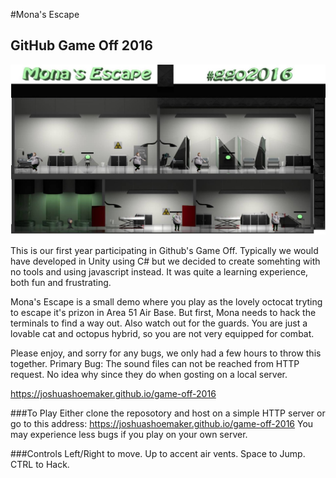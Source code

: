 #Mona's Escape
## GitHub Game Off 2016

![GitHub Game Off 2016 Theme is Hacking, Modding, or Augmenting](https://github.com/joshuashoemaker/game-off-2016/blob/master/GameCapture.JPG)

This is our first year participating in Github's Game Off. Typically we would have developed in Unity using C# but we decided to create
somehting with no tools and using javascript instead. It was quite a learning experience, both fun and frustrating.

Mona's Escape is a small demo where you play as the lovely octocat tryting to escape it's prizon in Area 51 Air Base. But first, Mona
needs to hack the terminals to find a way out. Also watch out for the guards. You are just a lovable cat and octopus hybrid, so you
are not very equipped for combat.

Please enjoy, and sorry for any bugs, we only had a few hours to throw this together.
  Primary Bug: The sound files can not be reached from HTTP request. No idea why since they do when gosting on a local server.

https://joshuashoemaker.github.io/game-off-2016

###To Play
Either clone the reposotory and host on a simple HTTP server or go to this address: https://joshuashoemaker.github.io/game-off-2016
You may experience less bugs if you play on your own server.

###Controls
Left/Right to move. Up to accent air vents. Space to Jump. CTRL to Hack.
